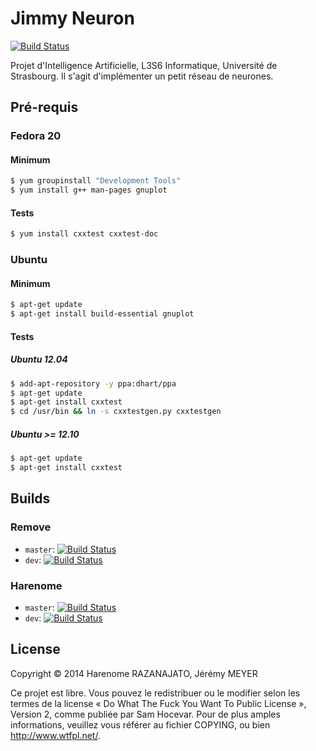 Jimmy Neuron
============

[![Build Status](https://travis-ci.org/remove/jimmy-neuron.svg?branch=master)](https://travis-ci.org/remove/jimmy-neuron)

Projet d'Intelligence Artificielle, L3S6 Informatique, Université de Strasbourg.
Il s'agit d'implémenter un petit réseau de neurones.

Pré-requis
----------

### Fedora 20
#### Minimum
```bash
$ yum groupinstall "Development Tools"
$ yum install g++ man-pages gnuplot
```

#### Tests
```bash
$ yum install cxxtest cxxtest-doc
```

### Ubuntu
#### Minimum
```bash
$ apt-get update
$ apt-get install build-essential gnuplot
```

#### Tests
##### Ubuntu 12.04
```bash
$ add-apt-repository -y ppa:dhart/ppa
$ apt-get update
$ apt-get install cxxtest
$ cd /usr/bin && ln -s cxxtestgen.py cxxtestgen
```

##### Ubuntu >= 12.10
```bash
$ apt-get update
$ apt-get install cxxtest
```

Builds
------

### Remove
- ```master```: [![Build Status](https://travis-ci.org/remove/jimmy-neuron.svg?branch=master)](https://travis-ci.org/remove/jimmy-neuron)
- ```dev```: [![Build Status](https://travis-ci.org/remove/jimmy-neuron.svg?branch=dev)](https://travis-ci.org/remove/jimmy-neuron)

### Harenome
- ```master```: [![Build Status](https://travis-ci.org/Harenome/jimmy-neuron.svg?branch=master)](https://travis-ci.org/Harenome/jimmy-neuron)
- ```dev```: [![Build Status](https://travis-ci.org/Harenome/jimmy-neuron.svg?branch=dev)](https://travis-ci.org/Harenome/jimmy-neuron)

License
-------
Copyright © 2014 Harenome RAZANAJATO, Jérémy MEYER

Ce projet est libre. Vous pouvez le redistribuer ou le modifier selon les termes
de la license « Do What The Fuck You Want To Public License », Version 2, comme
publiée par Sam Hocevar. Pour de plus amples informations, veuillez vous référer
au fichier COPYING, ou bien http://www.wtfpl.net/.
